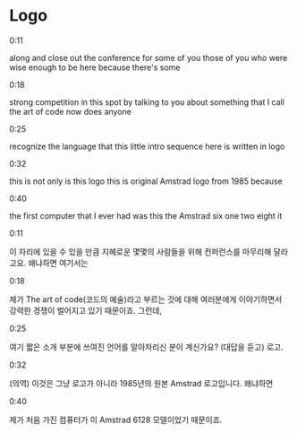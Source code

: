 # Logo

0:11

along and close out the conference for some of you those of you who were wise enough to be here because there's some

0:18

strong competition in this spot by talking to you about something that I call the art of code now does anyone

0:25

recognize the language that this little intro sequence here is written in logo

0:32

this is not only is this logo this is original Amstrad logo from 1985 because

0:40

the first computer that I ever had was this the Amstrad six one two eight it

0:11

이 자리에 있을 수 있을 만큼 지혜로운 몇몇의 사람들을 위해 컨퍼런스를 마무리해 달라고요. 왜냐하면 여기서는

0:18

제가 The art of code(코드의 예술)라고 부르는 것에 대해 여러분에게 이야기하면서 강력한 경쟁이 벌어지고 있기 때문이죠. 그런데,

0:25

여기 짧은 소개 부분에 쓰여진 언어를 알아차리신 분이 계신가요? (대답을 듣고) 로고.

0:32

(의역) 이것은 그냥 로고가 아니라 1985년의 원본 Amstrad 로고입니다. 왜냐하면

0:40

제가 처음 가진 컴퓨터가 이 Amstrad 6128 모델이었기 때문이죠.